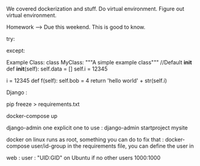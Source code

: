 We covered dockerization and stuff.
Do virtual environment.
Figure out virtual environment.


Homework --> Due this weekend.
This is good to know.

try:

except:

Example Class:
class MyClass:
  """A simple example class"""
  //Default __init__
  def __init__(self):
  self.data = []
  self.i = 12345

  i = 12345
  def f(self):
    self.bob = 4
    return 'hello world' + str(self.i)


Django : 

pip freeze > requirements.txt

docker-compose up

django-admin
one explicit one to use : django-admin startproject mysite

docker on linux runs as root,
something you can do to fix that :
docker-compose user/id-group
in the requirements file, you can define the user in

web : 
  user : "UID:GID" on Ubuntu if no other users 1000:1000

